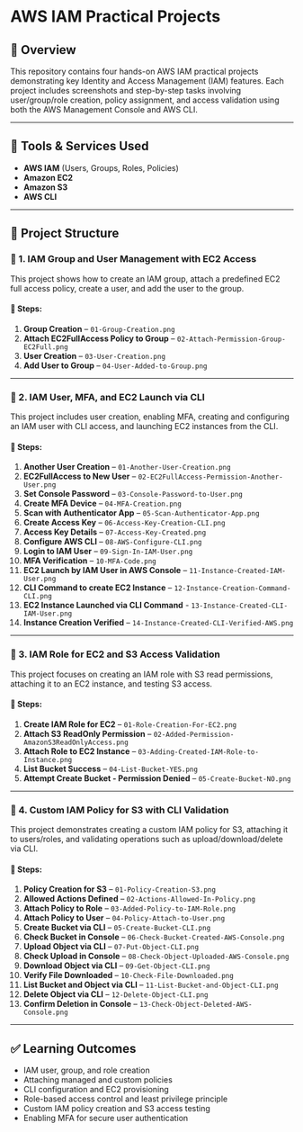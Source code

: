 # AWS IAM Practical Projects

## 📘 Overview

This repository contains four hands-on AWS IAM practical projects demonstrating key Identity and Access Management (IAM) features. Each project includes screenshots and step-by-step tasks involving user/group/role creation, policy assignment, and access validation using both the AWS Management Console and AWS CLI.

---

## 🧰 Tools & Services Used

- **AWS IAM** (Users, Groups, Roles, Policies)
- **Amazon EC2**
- **Amazon S3**
- **AWS CLI**

---

## 📁 Project Structure

### 📂 1. IAM Group and User Management with EC2 Access

This project shows how to create an IAM group, attach a predefined EC2 full access policy, create a user, and add the user to the group.

#### 🔧 Steps:
1. **Group Creation** – `01-Group-Creation.png`
2. **Attach EC2FullAccess Policy to Group** – `02-Attach-Permission-Group-EC2Full.png`
3. **User Creation** – `03-User-Creation.png`
4. **Add User to Group** – `04-User-Added-to-Group.png`

---

### 📂 2. IAM User, MFA, and EC2 Launch via CLI

This project includes user creation, enabling MFA, creating and configuring an IAM user with CLI access, and launching EC2 instances from the CLI.

#### 🔧 Steps:
1. **Another User Creation** – `01-Another-User-Creation.png`
2. **EC2FullAccess to New User** – `02-EC2FullAccess-Permission-Another-User.png`
3. **Set Console Password** – `03-Console-Password-to-User.png`
4. **Create MFA Device** – `04-MFA-Creation.png`
5. **Scan with Authenticator App** – `05-Scan-Authenticator-App.png`
6. **Create Access Key** – `06-Access-Key-Creation-CLI.png`
7. **Access Key Details** – `07-Access-Key-Created.png`
8. **Configure AWS CLI** – `08-AWS-Configure-CLI.png`
9. **Login to IAM User** – `09-Sign-In-IAM-User.png`
10. **MFA Verification** – `10-MFA-Code.png`
11. **EC2 Launch by IAM User in AWS Console** – `11-Instance-Created-IAM-User.png`
12. **CLI Command to create EC2 Instance** – `12-Instance-Creation-Command-CLI.png`
13. **EC2 Instance Launched via CLI Command** - `13-Instance-Created-CLI-IAM-User.png`
14. **Instance Creation Verified** – `14-Instance-Created-CLI-Verified-AWS.png`

---

### 📂 3. IAM Role for EC2 and S3 Access Validation

This project focuses on creating an IAM role with S3 read permissions, attaching it to an EC2 instance, and testing S3 access.

#### 🔧 Steps:
1. **Create IAM Role for EC2** – `01-Role-Creation-For-EC2.png`
2. **Attach S3 ReadOnly Permission** – `02-Added-Permission-AmazonS3ReadOnlyAccess.png`
3. **Attach Role to EC2 Instance** – `03-Adding-Created-IAM-Role-to-Instance.png`
4. **List Bucket Success** – `04-List-Bucket-YES.png`
5. **Attempt Create Bucket - Permission Denied** – `05-Create-Bucket-NO.png`

---

### 📂 4. Custom IAM Policy for S3 with CLI Validation

This project demonstrates creating a custom IAM policy for S3, attaching it to users/roles, and validating operations such as upload/download/delete via CLI.

#### 🔧 Steps:
1. **Policy Creation for S3** – `01-Policy-Creation-S3.png`
2. **Allowed Actions Defined** – `02-Actions-Allowed-In-Policy.png`
3. **Attach Policy to Role** – `03-Added-Policy-to-IAM-Role.png`
4. **Attach Policy to User** – `04-Policy-Attach-to-User.png`
5. **Create Bucket via CLI** – `05-Create-Bucket-CLI.png`
6. **Check Bucket in Console** – `06-Check-Bucket-Created-AWS-Console.png`
7. **Upload Object via CLI** – `07-Put-Object-CLI.png`
8. **Check Upload in Console** – `08-Check-Object-Uploaded-AWS-Console.png`
9. **Download Object via CLI** – `09-Get-Object-CLI.png`
10. **Verify File Downloaded** – `10-Check-File-Downloaded.png`
11. **List Bucket and Object via CLI** – `11-List-Bucket-and-Object-CLI.png`
12. **Delete Object via CLI** – `12-Delete-Object-CLI.png`
13. **Confirm Deletion in Console** – `13-Check-Object-Deleted-AWS-Console.png`

---

## ✅ Learning Outcomes

- IAM user, group, and role creation
- Attaching managed and custom policies
- CLI configuration and EC2 provisioning
- Role-based access control and least privilege principle
- Custom IAM policy creation and S3 access testing
- Enabling MFA for secure user authentication
